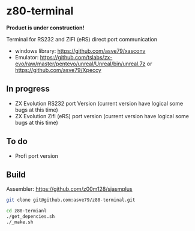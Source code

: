 # z80-terminal

**Product is under construction!**

Terminal for RS232 and ZIFI (eRS) direct port communication

* windows library: https://github.com/asve79/xasconv
* Emulator: https://github.com/tslabs/zx-evo/raw/master/pentevo/unreal/Unreal/bin/unreal.7z or https://github.com/asve79/Xpeccy

## In progress
* ZX Evolution RS232 port Version (current version have logical some bugs at this time)
* ZX Evolution Zifi (eRS) port version (current version have logical some bugs at this time)

## To do
* Profi port version


## Build
Assembler:  https://github.com/z00m128/sjasmplus
```bash
git clone git@github.com:asve79/z80-terminal.git

cd z80-termianl
./get_depencies.sh
./_make.sh
```

